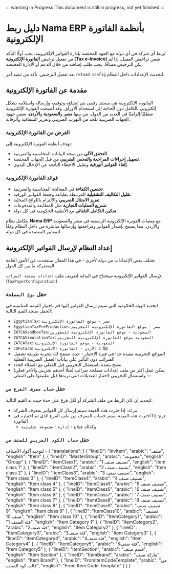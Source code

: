 <rtl>

::: warning In Progress
This document is still in progress, not yet finished
:::

# دليل ربط Nama ERP بأنظمة الفاتورة الإلكترونية

لربط أي شركة في أي دولة مع الجهة المختصة بإدارة الفواتير الإلكترونية، يجب أولًا التأكد من تفعيل ترخيص **الفاتورة الإلكترونية (Tax e-Invoice)** ضمن تراخيص العميل.
إذا لم يكن الترخيص مضافًا، يجب طلب إضافته من خلال الدعم أو الإدارة المختصة.

بعد تفعيل الترخيص، تأكد من تنفيذ أمر `reload config` لتحديث الإعدادات داخل النظام.

## مقدمة عن الفاتورة الإلكترونية

الفاتورة الإلكترونية هي مستند رقمي يتم إنشاؤه وتوقيعه وإرساله واستلامه بشكل إلكتروني بالكامل دون الحاجة إلى استخدام الأوراق. وقد أصبحت الفوترة الإلكترونية متطلبًا إلزاميًا في العديد من الدول، من بينها **مصر** و**السعودية** و**الأردن**، ضمن جهود الجهات الضريبية للحد من التهرب الضريبي وتعزيز الشفافية والرقابة.

### الغرض من الفاتورة الإلكترونية

تهدف أنظمة الفوترة الإلكترونية إلى:

* **التحقق الآلي** من صحة البيانات المحاسبية والضريبية.
* **تسهيل إجراءات المراجعة والفحص الضريبي** من قبل الجهات المختصة.
* **إلغاء الفواتير الورقية** وتقليل الأخطاء الناتجة عن الإدخال اليدوي.

### فوائد الفاتورة الإلكترونية

* **تحسين الكفاءة** في المعالجة المحاسبية والضريبية.
* **تقليل التكاليف التشغيلية** المرتبطة بطباعة وحفظ الفواتير الورقية.
* **تعزيز الامتثال الضريبي** والالتزام باللوائح المحلية.
* **تسريع العمليات التجارية** مثل المطابقة والمدفوعات.
* **تمكين التكامل التلقائي** مع الأنظمة الحكومية في كل دولة.

يتكامل نظام **Nama ERP** مع منصات الفوترة الإلكترونية الرسمية في مصر والسعودية والأردن، مما يسمح بإصدار الفواتير ومراجعتها وإرسالها مباشرة من داخل النظام وفقًا للمعايير المعتمدة في كل دولة.

## إعداد النظام لإرسال الفواتير الإلكترونية
تختلف بعض الإعدادات من دولة لأخرى - في هذا المقال سنتحدث عن الأمور العامة المشتركة ما بين كل الدول

لإرسال الفواتير الإلكترونية ستحتاج في البداية لتعريف ملف `إعدادات مصلحة الضرائب` (`TaxPayerConfiguration`)

### حقل `نوع المصلحة` 
لتحديد الهيئة الحكومية التي سيتم إرسال الفواتير إليها قم باختيار القيمة المناسبة في الحقل
ستجد القيم التالية:
- `EgyptianTax`:  `مصر - موقع الفاتورة الإلكترونية`
- `EgyptianTaxPreProduction`:  `مصر - موقع الفاتورة الإلكترونية التجريبي`
- `ZATCASandboxTax`: `السعودية - موقع الفاتورة الإلكترونية للمطورين`
- `ZATCASimulationTax`: `السعودية موقع الفاتورة الإلكترونية التجريبي`
- `ZATCATax`:  `السعودية - موقع الفاتورة الإلكترونية`
- `JOFotara`: `الأردن - الفاتورة الألكترونية`
::: tip
- المواقع التجريبية مفيدة جدا في فترة الإختبار - حيث تسمح لك بتجربة طريقة تشغيل الضرائب دون التأثير على بيانات العميل الضريبية الفعلية 
- ننصح بشدة باستعمال التجريبي قبل الفعلي مع العملاء الجدد
- يمكن عمل اكثر من ملف إعدادات مصلحة ضرائب (مثلا أحدهم تجريبي والآخر فعلي) واستعمال التجريبي لاختبار التعديلات التي تريدها قبل تطبيقها على الفعلي
:::

### حقل `حساب معرف الفرع من` 
لتحديد إن كان الربط من ملف الشركة أو لكل فرع على حدة حيث به القيم التالية:
- `شركة`: إذا خترت هذه القيمة سيتم إرسال كل الفواتير بمعرف الشركة
- `فرع`: إذا اخترت هذه القيمة سيتم حساب المعرف من ملف الفرع الذي تم اختياره في الفاتورة
    - وكذلك `قطاع` - `إدارة` - `مجموعة تحليلية`
### حقل `حساب الكود الضريبي للصنف من`
لتوحيد أكواد الأصناف - 
{
"translations": [
{
"lineID": "InvItem",
"arabic": "صنف",
"english": "Item"
},
{
"lineID": "MasterGroup",
"arabic": "مجموعة",
"english": "Group"
},
{
"lineID": "ItemClass1",
"arabic": "تصنيف صنف 1",
"english": "Item class 1"
},
{
"lineID": "ItemClass2",
"arabic": "تصنيف صنف 2",
"english": "Item class 2"
},
{
"lineID": "ItemClass3",
"arabic": "تصنيف صنف 3",
"english": "Item class 3"
},
{
"lineID": "ItemClass4",
"arabic": "تصنيف صنف 4",
"english": "Item class 4"
},
{
"lineID": "ItemClass5",
"arabic": "تصنيف صنف 5",
"english": "Item class 5"
},
{
"lineID": "ItemClass6",
"arabic": "تصنيف صنف 6",
"english": "Item class 6"
},
{
"lineID": "ItemClass7",
"arabic": "تصنيف صنف 7",
"english": "Item class 7"
},
{
"lineID": "ItemClass8",
"arabic": "تصنيف صنف 8",
"english": "Item class 8"
},
{
"lineID": "ItemClass9",
"arabic": "تصنيف صنف 9",
"english": "Item class 9"
},
{
"lineID": "ItemClass10",
"arabic": "تصنيف صنف 10",
"english": "Item class 10"
},
{
"lineID": "ItemCategory1",
"arabic": "فئة الصنف 1",
"english": "Item Category 1"
},
{
"lineID": "ItemCategory2",
"arabic": "فئة صنف2",
"english": "Item Category2"
},
{
"lineID": "ItemCategory3",
"arabic": "فئة صنف3",
"english": "Item Category3"
},
{
"lineID": "ItemCategory4",
"arabic": "فئة صنف4",
"english": "Item Category4"
},
{
"lineID": "ItemCategory5",
"arabic": "فئة صنف5",
"english": "Item Category5"
},
{
"lineID": "ItemSection",
"arabic": "قسم صنف",
"english": "Item Section"
},
{
"lineID": "ItemBrand",
"arabic": "ماركة صنف",
"english": "Item Brand"
},
{
"lineID": "FromItemCodeTemplate",
"arabic": "من قالب كود الصنف",
"english": "From Item Code Template"
}
]
}

</rtl>
